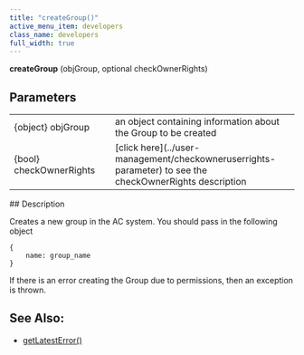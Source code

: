 ```yaml
---
title: "createGroup()"
active_menu_item: developers
class_name: developers
full_width: true
---
```



**createGroup** (objGroup, optional checkOwnerRights)

## Parameters

<table>
<tr>
<td width="183">
{object} objGroup

</td>
<td width="15">
</td>
<td width="682">
an object containing information about the Group to be created

</td>
</tr>
<tr>
<td width="183">
{bool} checkOwnerRights

</td>
<td width="15">
</td>
<td width="682">
[click here](../user-management/checkowneruserrights-parameter) to see the checkOwnerRights description

</td>
</tr>
</table>
## Description

Creates a new group in the AC system. You should pass in the following object

    {
        name: group_name
    }
     
   

If there is an error creating the Group due to permissions, then an exception is thrown.

## See Also:

 - [getLatestError()](../../ssj-object/miscellaneous/getlatesterror)

